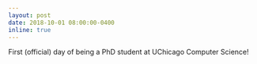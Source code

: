 ```yaml
---
layout: post
date: 2018-10-01 08:00:00-0400
inline: true
---
```


First (official) day of being a PhD student at UChicago Computer Science!
